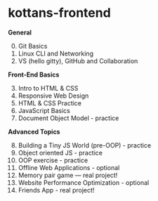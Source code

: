 # kottans-frontend
**General**
      
0. Git Basics  
1. Linux CLI and Networking
2. VS (hello gitty), GitHub and Collaboration

**Front-End Basics**

3. Intro to HTML & CSS
4. Responsive Web Design	
5. HTML & CSS Practice
6. JavaScript Basics
7. Document Object Model - practice

 **Advanced Topics**
 
8. Building a Tiny JS World (pre-OOP) - practice
9. Object oriented JS - practice
10. OOP exercise - practice
11. Offline Web Applications - optional
12. Memory pair game — real project!
13. Website Performance Optimization - optional
14. Friends App - real project!
